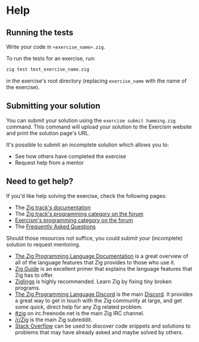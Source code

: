 # Help

## Running the tests

Write your code in `<exercise_name>.zig`.

To run the tests for an exercise, run:

```bash
zig test test_exercise_name.zig
```

in the exercise's root directory (replacing `exercise_name` with the name of the exercise).

## Submitting your solution

You can submit your solution using the `exercism submit hamming.zig` command.
This command will upload your solution to the Exercism website and print the solution page's URL.

It's possible to submit an incomplete solution which allows you to:

- See how others have completed the exercise
- Request help from a mentor

## Need to get help?

If you'd like help solving the exercise, check the following pages:

- The [Zig track's documentation](https://exercism.org/docs/tracks/zig)
- The [Zig track's programming category on the forum](https://forum.exercism.org/c/programming/zig)
- [Exercism's programming category on the forum](https://forum.exercism.org/c/programming/5)
- The [Frequently Asked Questions](https://exercism.org/docs/using/faqs)

Should those resources not suffice, you could submit your (incomplete) solution to request mentoring.

- [The Zig Programming Language Documentation][documentation] is a great overview of all of the language features that Zig provides to those who use it.
- [Zig Guide][zig-guide] is an excellent primer that explains the language features that Zig has to offer.
- [Ziglings][ziglings] is highly recommended.
  Learn Zig by fixing tiny broken programs.
- [The Zig Programming Language Discord][discord-zig] is the main [Discord][discord].
  It provides a great way to get in touch with the Zig community at large, and get some quick, direct help for any Zig related problem.
- [#zig][irc] on irc.freenode.net is the main Zig IRC channel.
- [/r/Zig][reddit] is the main Zig subreddit.
- [Stack Overflow][stack-overflow] can be used to discover code snippets and solutions to problems that may have already asked and maybe solved by others.

[discord]: https://discordapp.com
[discord-zig]: https://discord.com/invite/gxsFFjE
[documentation]: https://ziglang.org/documentation/master
[irc]: https://webchat.freenode.net/?channels=%23zig
[reddit]: https://www.reddit.com/r/Zig
[stack-overflow]: https://stackoverflow.com/questions/tagged/zig
[zig-guide]: https://zig.guide/
[ziglings]: https://codeberg.org/ziglings/exercises